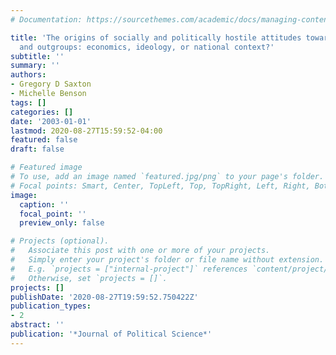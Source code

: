 ```yaml
---
# Documentation: https://sourcethemes.com/academic/docs/managing-content/

title: 'The origins of socially and politically hostile attitudes toward immigrants
  and outgroups: economics, ideology, or national context?'
subtitle: ''
summary: ''
authors:
- Gregory D Saxton
- Michelle Benson
tags: []
categories: []
date: '2003-01-01'
lastmod: 2020-08-27T15:59:52-04:00
featured: false
draft: false

# Featured image
# To use, add an image named `featured.jpg/png` to your page's folder.
# Focal points: Smart, Center, TopLeft, Top, TopRight, Left, Right, BottomLeft, Bottom, BottomRight.
image:
  caption: ''
  focal_point: ''
  preview_only: false

# Projects (optional).
#   Associate this post with one or more of your projects.
#   Simply enter your project's folder or file name without extension.
#   E.g. `projects = ["internal-project"]` references `content/project/deep-learning/index.md`.
#   Otherwise, set `projects = []`.
projects: []
publishDate: '2020-08-27T19:59:52.750422Z'
publication_types:
- 2
abstract: ''
publication: '*Journal of Political Science*'
---
```

